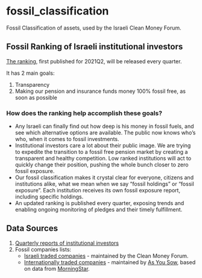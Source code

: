 # fossil_classification
Fossil Classification of assets, used by the Israeli Clean Money Forum.

## Fossil Ranking of Israeli institutional investors
[The ranking](https://www.fossilfree.org.il/the-ranking), first published for 2021Q2, will be released every quarter.

It has 2 main goals:
1. Transparency
2. Making our pension and insurance funds money 100% fossil free, as soon as possible

### How does the ranking help accomplish these goals?
* Any Israeli can finally find out how deep is his money in fossil fuels, and see which alternative options are available. The public now knows who’s who, when it comes to fossil investments.
* Institutional investors care a lot about their public image. We are trying to expedite the transition to a fossil free pension market by creating a transparent and healthy competition. Low ranked institutions will act to quickly change their position, pushing the whole bunch closer to zero fossil exposure.
* Our fossil classification makes it crystal clear for everyone, citizens and institutions alike, what we mean when we say “fossil holdings” or “fossil exposure”. Each institution receives its own fossil exposure report, including specific holdings.
* An updated ranking is published every quarter, exposing trends and enabling ongoing monitoring of pledges and their timely fulfillment.

## Data Sources
1. [Quarterly reports of institutional investors](https://employersinfocmp.cma.gov.il/#/publicreports)
2. Fossil companies lists:
   * [Israeli traded companies](https://www.sviva.net/climate_index/) - maintained by the Clean Money Forum.
   * [Internationally traded companies](https://fossilfreefunds.org/how-it-works) - maintained by [As You Sow](https://www.asyousow.org/), based on data from [MorningStar](https://fossilfreefunds.org/morningstar).
